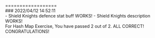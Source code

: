 <br> 
==================
<br>
### 2022/04/12 14:52:11 
 <br>
 - Shield Knights defence stat buff WORKS! 
 - Shield Knights description WORKS! 

 <br>
For Hash Map Exercise, You have passed 2 out of 2. ALL CORRECT! CONGRATULATIONS!
 <br>